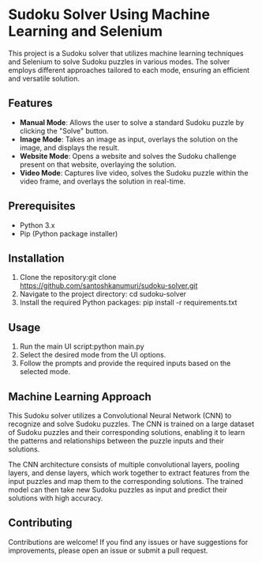 # Sudoku Solver Using Machine Learning and Selenium

This project is a Sudoku solver that utilizes machine learning techniques and Selenium to solve Sudoku puzzles in various modes. The solver employs different approaches tailored to each mode, ensuring an efficient and versatile solution.

## Features

- **Manual Mode**: Allows the user to solve a standard Sudoku puzzle by clicking the "Solve" button.
- **Image Mode**: Takes an image as input, overlays the solution on the image, and displays the result.
- **Website Mode**: Opens a website and solves the Sudoku challenge present on that website, overlaying the solution.
- **Video Mode**: Captures live video, solves the Sudoku puzzle within the video frame, and overlays the solution in real-time.

## Prerequisites

- Python 3.x
- Pip (Python package installer)

## Installation

1. Clone the repository:git clone https://github.com/santoshkanumuri/sudoku-solver.git
2. Navigate to the project directory: cd sudoku-solver
3. Install the required Python packages: pip install -r requirements.txt
## Usage

1. Run the main UI script:python main.py
2. Select the desired mode from the UI options.
3. Follow the prompts and provide the required inputs based on the selected mode.

## Machine Learning Approach

This Sudoku solver utilizes a Convolutional Neural Network (CNN) to recognize and solve Sudoku puzzles. The CNN is trained on a large dataset of Sudoku puzzles and their corresponding solutions, enabling it to learn the patterns and relationships between the puzzle inputs and their solutions.

The CNN architecture consists of multiple convolutional layers, pooling layers, and dense layers, which work together to extract features from the input puzzles and map them to the corresponding solutions. The trained model can then take new Sudoku puzzles as input and predict their solutions with high accuracy.

## Contributing

Contributions are welcome! If you find any issues or have suggestions for improvements, please open an issue or submit a pull request.
